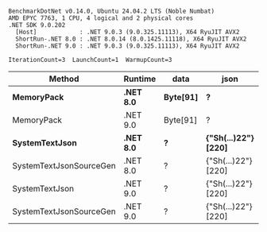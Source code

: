 ```

BenchmarkDotNet v0.14.0, Ubuntu 24.04.2 LTS (Noble Numbat)
AMD EPYC 7763, 1 CPU, 4 logical and 2 physical cores
.NET SDK 9.0.202
  [Host]            : .NET 9.0.3 (9.0.325.11113), X64 RyuJIT AVX2
  ShortRun-.NET 8.0 : .NET 8.0.14 (8.0.1425.11118), X64 RyuJIT AVX2
  ShortRun-.NET 9.0 : .NET 9.0.3 (9.0.325.11113), X64 RyuJIT AVX2

IterationCount=3  LaunchCount=1  WarmupCount=3  

```
| Method                  | Runtime  | data     | json                | Mean        | Error      | StdDev    | Min         | Max         | Gen0   | Allocated |
|------------------------ |--------- |--------- |-------------------- |------------:|-----------:|----------:|------------:|------------:|-------:|----------:|
| **MemoryPack**              | **.NET 8.0** | **Byte[91]** | **?**                   |    **70.44 ns** |   **2.795 ns** |  **0.153 ns** |    **70.31 ns** |    **70.61 ns** | **0.0100** |     **168 B** |
| MemoryPack              | .NET 9.0 | Byte[91] | ?                   |    63.17 ns |   6.364 ns |  0.349 ns |    62.87 ns |    63.55 ns | 0.0100 |     168 B |
| **SystemTextJson**          | **.NET 8.0** | **?**        | **{&quot;Sh(...)22&quot;} [220]** | **1,207.40 ns** |  **89.582 ns** |  **4.910 ns** | **1,204.21 ns** | **1,213.05 ns** | **0.0095** |     **168 B** |
| SystemTextJsonSourceGen | .NET 8.0 | ?        | {&quot;Sh(...)22&quot;} [220] | 1,157.87 ns | 246.123 ns | 13.491 ns | 1,146.35 ns | 1,172.71 ns | 0.0095 |     168 B |
| SystemTextJson          | .NET 9.0 | ?        | {&quot;Sh(...)22&quot;} [220] | 1,142.35 ns |  56.781 ns |  3.112 ns | 1,139.34 ns | 1,145.56 ns | 0.0095 |     168 B |
| SystemTextJsonSourceGen | .NET 9.0 | ?        | {&quot;Sh(...)22&quot;} [220] | 1,129.37 ns | 104.989 ns |  5.755 ns | 1,122.78 ns | 1,133.41 ns | 0.0095 |     168 B |
